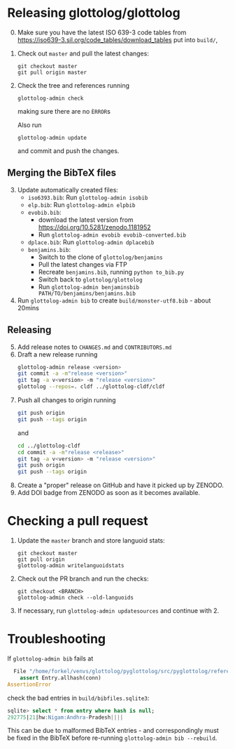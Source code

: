 
Releasing glottolog/glottolog
=============================

0. Make sure you have the latest ISO 639-3 code tables from 
   https://iso639-3.sil.org/code_tables/download_tables
   put into `build/`,
1. Check out `master` and pull the latest changes:
   ```
   git checkout master
   git pull origin master
   ```
2. Check the tree and references running
   ```
   glottolog-admin check
   ```
   making sure there are no `ÈRROR`s

   Also run
   ```shell script
   glottolog-admin update
   ```
   and commit and push the changes.

Merging the BibTeX files
------------------------

3. Update automatically created files:
   - `iso6393.bib`: Run `glottolog-admin isobib`
   - `elp.bib`: Run `glottolog-admin elpbib`
   - `evobib.bib`:
     - download the latest version from https://doi.org/10.5281/zenodo.1181952
     - Run `glottolog-admin evobib evobib-converted.bib`
   - `dplace.bib`: Run `glottolog-admin dplacebib`
   - `benjamins.bib`:
     - Switch to the clone of `glottolog/benjamins`
     - Pull the latest changes via FTP 
     - Recreate `benjamins.bib`, running `python to_bib.py`
     - Switch back to `glottolog/glottolog`
     - Run `glottolog-admin benjaminsbib PATH/TO/benjamins/benjamins.bib`
4. Run `glottolog-admin bib` to create `build/monster-utf8.bib` - about 20mins

Releasing
---------

5. Add release notes to `CHANGES.md` and `CONTRIBUTORS.md`
6. Draft a new release running
   ```bash
   glottolog-admin release <version>
   git commit -a -m"release <version>"
   git tag -a v<version> -m "release <version>"
   glottolog --repos=. cldf ../glottolog-cldf/cldf
   ```
7. Push all changes to origin running
   ```bash
   git push origin
   git push --tags origin
   ```
   and
   ```bash
   cd ../glottolog-cldf
   cd commit -a -m"release <release>"
   git tag -a v<version> -m "release <version>"
   git push origin
   git push --tags origin
   ```
8. Create a "proper" release on GitHub and have it picked up by ZENODO.
9. Add DOI badge from ZENODO as soon as it becomes available.


Checking a pull request
=======================

1. Update the `master` branch and store languoid stats:
   ```
   git checkout master
   git pull origin
   glottolog-admin writelanguoidstats
   ```
2. Check out the PR branch and run the checks:
   ```
   git checkout <BRANCH>
   glottolog-admin check --old-languoids
   ```
3. If necessary, run `glottolog-admin updatesources` and continue with 2.


Troubleshooting
===============

If `glottolog-admin bib` fails at
```python
  File "/home/forkel/venvs/glottolog/pyglottolog/src/pyglottolog/references/bibfiles_db.py", line 559, in assign_ids
    assert Entry.allhash(conn)
AssertionError
```
check the bad entries in `build/bibfiles.sqlite3`:
```sql
sqlite> select * from entry where hash is null;
292775|21|hw:Nigam:Andhra-Pradesh||||
```

This can be due to malformed BibTeX entries - and correspondingly must
be fixed in the BibTeX before re-running `glottolog-admin bib --rebuild`.

